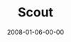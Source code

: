 ---
layout: message
category: message
series: "The Drive"
title: "Scout"
date: 2008-01-06-00-00
message_id: 474
audio: "http://s3.amazonaws.com/crossroadsaudiomessages/The_Drive_01_Scout_01-06-08_Tome.mp3"
audio-duration: "43:13"
explicit: false
---